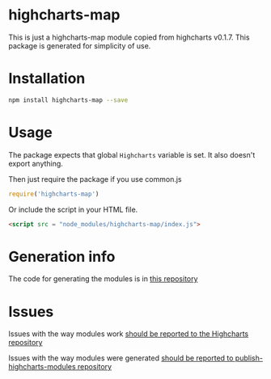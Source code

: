 # highcharts-map
This is just a highcharts-map module copied from highcharts v0.1.7.
This package is generated for simplicity of use.

# Installation
```bash
npm install highcharts-map --save
```
# Usage
The package expects that global `Highcharts` variable is set.
It also doesn't export anything.

Then just require the package if you use common.js
```javascript
require('highcharts-map')
```

Or include the script in your HTML file.
```html
<script src = "node_modules/highcharts-map/index.js">
```

# Generation info
The code for generating the modules is in [this repository](https://github.com/kirjs/publish-highcharts-modules)

# Issues

Issues with the way modules work [should be reported to the Highcharts repository](https://github.com/highslide-software/highcharts.com/issues)

Issues with the way modules were generated [should be reported to publish-highcharts-modules repository](https://github.com/kirjs/publish-highcharts-modules)


